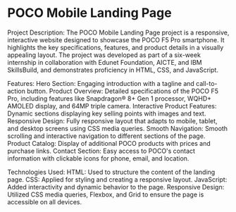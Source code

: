 # POCO Mobile Landing Page

Project Description:
	The POCO Mobile Landing Page project is a responsive, interactive website designed to showcase the POCO F5 Pro smartphone. It highlights the key specifications, features, and product details in a visually appealing layout. The project was developed as part of a six-week internship in collaboration with Edunet Foundation, AICTE, and IBM SkillsBuild, and demonstrates proficiency in HTML, CSS, and JavaScript.

Features:
	Hero Section: Engaging introduction with a tagline and call-to-action button.
	Product Overview: Detailed specifications of the POCO F5 Pro, including features like Snapdragon® 8+ Gen 1 processor, WQHD+ AMOLED display, and 64MP triple camera.
	Interactive Product Features: Dynamic sections displaying key selling points with images and text.
	Responsive Design: Fully responsive layout that adapts to mobile, tablet, and desktop screens using CSS media queries.
	Smooth Navigation: Smooth scrolling and interactive navigation to different sections of the page.
	Product Catalog: Display of additional POCO products with prices and purchase links.
	Contact Section: Easy access to POCO's contact information with clickable icons for phone, email, and location.

Technologies Used:
	HTML: Used to structure the content of the landing page.
	CSS: Applied for styling and creating a responsive layout.
	JavaScript: Added interactivity and dynamic behavior to the page.
	Responsive Design: Utilized CSS media queries, Flexbox, and Grid to ensure the page is accessible on all devices.
